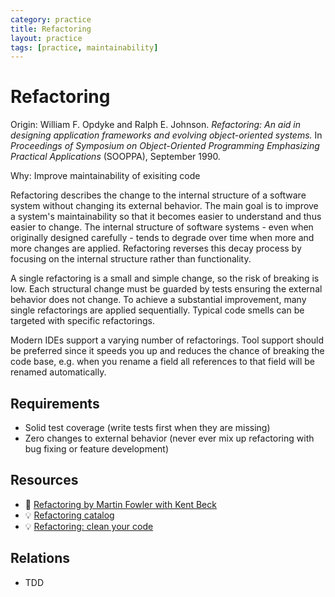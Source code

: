 ```yaml
---
category: practice
title: Refactoring
layout: practice
tags: [practice, maintainability]
---
```


# Refactoring

Origin: William F. Opdyke and Ralph E. Johnson. _Refactoring: An aid in designing application frameworks and evolving object-oriented systems._ In _Proceedings of Symposium on Object-Oriented Programming Emphasizing Practical Applications_ (SOOPPA), September 1990.

Why: Improve maintainability of exisiting code

Refactoring describes the change to the internal structure of a software system without changing its external behavior.
The main goal is to improve a system's maintainability so that it becomes easier to understand and thus easier to change.
The internal structure of software systems - even when originally designed carefully - tends to degrade over time when more and more changes are applied.
Refactoring reverses this decay process by focusing on the internal structure rather than functionality.

A single refactoring is a small and simple change, so the risk of breaking is low.
Each structural change must be guarded by tests ensuring the external behavior does not change.
To achieve a substantial improvement, many single refactorings are applied sequentially.
Typical code smells can be targeted with specific refactorings.

Modern IDEs support a varying number of refactorings.
Tool support should be preferred since it speeds you up and reduces the chance of breaking the code base, e.g. when you rename a field all references to that field will be renamed automatically.

## Requirements

* Solid test coverage (write tests first when they are missing)
* Zero changes to external behavior (never ever mix up refactoring with bug fixing or feature development)

## Resources

* :book: [Refactoring by Martin Fowler with Kent Beck](https://martinfowler.com/books/refactoring.html)
* :bulb: [Refactoring catalog](https://refactoring.com/catalog/)
* :bulb: [Refactoring: clean your code](https://refactoring.guru/refactoring)

## Relations

* TDD
